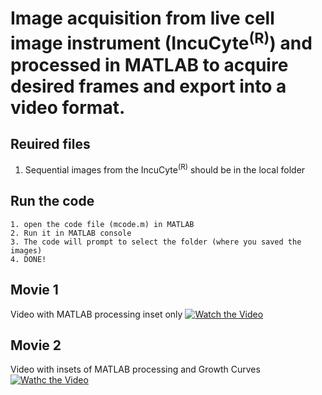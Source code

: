 # Image acquisition from live cell image instrument (IncuCyte<sup>(R)</sup>) and processed in MATLAB to acquire desired frames and export into a video format.

## Reuired files
1. Sequential images from the IncuCyte<sup>(R)</sup> should be in the local folder

## Run the code
```
1. open the code file (mcode.m) in MATLAB
2. Run it in MATLAB console
3. The code will prompt to select the folder (where you saved the images)
4. DONE!
```

## Movie 1

Video with MATLAB processing inset only
[![Watch the Video](https://drive.google.com/file/d/1xed6YoTY7QmeC5-b42gQpKth87-iXgGL/view?usp=sharing)](https://youtu.be/pOvcgVS5NNs) 

## Movie 2

Video with insets of MATLAB processing and Growth Curves 
[![Wathc the Video](https://drive.google.com/file/d/1ZNN836JBWM8OAkAG3rpfKBJJDG7v00La/view?usp=sharing)](https://youtu.be/bpEqelEDgXk)
